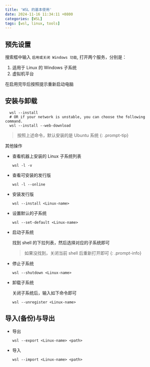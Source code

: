 ```yaml
---
title: 'WSL 的基本使用'
date: 2024-11-16 11:34:11 +0800
categories: [WSL]
tags: [wsl, linux, tools]
---
```


## 预先设置

搜索框中输入 `启用或关闭 Windows 功能`, 打开两个服务，分别是：

1. 适用于 Linux 的 Windows 子系统
2. 虚拟机平台

在启用完毕后按照提示重新启动电脑

## 安装与卸载

  ```shell
    wsl --install
    # OR if your network is unstable, you can choose the following command.
    wsl --install --web-download
  ```

   > 按照上述命令，默认安装的是 Ubuntu 系统
   {: .prompt-tip}

其他操作

- 查看机器上安装的 Linux 子系统列表

  ```shell
  wsl -l -v
  ```

- 查看可安装的发行版

  ```shell
  wsl -l --online
  ```

- 安装发行版

  ```shell
  wsl --install <Linux-name>
  ```

- 设置默认的子系统

  ```shell
  wsl --set-default <Linux-name>
  ```

- 启动子系统

  找到 shell 的下拉列表，然后选择对应的子系统即可

   > 如果没找到，关闭当前 shell 后重新打开即可
   {: .prompt-info}

- 停止子系统
  
  ```shell
  wsl --shutdown <Linux-name>
  ```

- 卸载子系统

  关闭子系统后，输入如下命令即可

  ```shell
  wsl --unregister <Linux-name>
  ```

## 导入(备份)与导出

- 导出

  ```shell
  wsl --export <Linux-name> <path>
  ```

- 导入

  ```shell
  wsl --import <Linux-name> <path>
  ```

